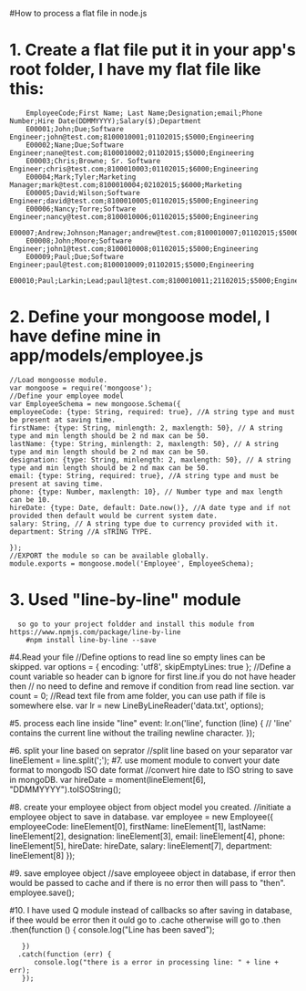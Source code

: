 #How to process a flat file in node.js
# 1. Create a flat file put it in your app's root folder, I have my flat file like this:
        EmployeeCode;First Name; Last Name;Designation;email;Phone Number;Hire Date(DDMMYYYY);Salary($);Department
        E00001;John;Due;Software Engineer;john@test.com;8100010001;01102015;$5000;Engineering
        E00002;Nane;Due;Software Engineer;nane@test.com;8100010002;01102015;$5000;Engineering
        E00003;Chris;Browne; Sr. Software Engineer;chris@test.com;8100010003;01102015;$6000;Engineering
        E00004;Mark;Tyler;Marketing Manager;mark@test.com;8100010004;02102015;$6000;Marketing
        E00005;David;Wilson;Software Engineer;david@test.com;8100010005;01102015;$5000;Engineering
        E00006;Nancy;Torre;Software Engineer;nancy@test.com;8100010006;01102015;$5000;Engineering
        E00007;Andrew;Johnson;Manager;andrew@test.com;8100010007;01102015;$5000;Engineering
        E00008;John;Moore;Software Engineer;john1@test.com;8100010008;01102015;$5000;Engineering
        E00009;Paul;Due;Software Engineer;paul@test.com;8100010009;01102015;$5000;Engineering
        E00010;Paul;Larkin;Lead;paul1@test.com;8100010011;21102015;$5000;Engineering

# 2. Define your mongoose model, I have define mine in app/models/employee.js

    //Load mongoosse module.
    var mongoose = require('mongoose');
    //Define your employee model
    var EmployeeSchema = new mongoose.Schema({
    employeeCode: {type: String, required: true}, //A string type and must be present at saving time.
    firstName: {type: String, minlength: 2, maxlength: 50}, // A string type and min length should be 2 nd max can be 50.
    lastName: {type: String, minlength: 2, maxlength: 50}, // A string type and min length should be 2 nd max can be 50.
    designation: {type: String, minlength: 2, maxlength: 50}, // A string type and min length should be 2 nd max can be 50.
    email: {type: String, required: true}, //A string type and must be present at saving time.
    phone: {type: Number, maxlength: 10}, // Number type and max length can be 10.
    hireDate: {type: Date, default: Date.now()}, //A date type and if not provided then default would be current system date.
    salary: String, // A string type due to currency provided with it.
    department: String //A sTRING TYPE.

    });
    //EXPORT the module so can be available globally.
    module.exports = mongoose.model('Employee', EmployeeSchema);
    
# 3. Used "line-by-line" module
      so go to your project foldder and install this module from https://www.npmjs.com/package/line-by-line
        #npm install line-by-line --save
      
#4.Read your file
    //Define options to read line so empty lines can be skipped.
        var options = {
            encoding: 'utf8',
            skipEmptyLines: true
        };
        //Define a count variable so header can b ignore for first line.if you do not have header then
        // no need to define and remove if condition from read line section.
        var count = 0;
        //Read text file from ame folder, you can use path if file is somewhere else.
        var lr = new LineByLineReader('data.txt', options);
        
#5. process each line inside "line" event:
    lr.on('line', function (line) {
	   // 'line' contains the current line without the trailing newline character.
    });
    
#6. split your line based on seprator
    //split line based on your separator
    var lineElement = line.split(';');
#7. use moment module to convert your date format to mongodb ISO date format
     //convert hire date to ISO string to save in mongoDB.
    var hireDate = moment(lineElement[6], "DDMMYYYY").toISOString();

#8. create your employee object from object model you created.
     //initiate a employee object to save in database.
                            var employee = new Employee({
                                employeeCode: lineElement[0],
                                firstName: lineElement[1],
                                lastName: lineElement[2],
                                designation: lineElement[3],
                                email: lineElement[4],
                                phone: lineElement[5],
                                hireDate: hireDate,
                                salary: lineElement[7],
                                department: lineElement[8]
                            });
                            
#9. save employee object
     //save employeee object in database, if error then would be passed to cache and if there is no error then will pass to "then".
    employee.save();
    
#10. I have used Q module instead of callbacks so after saving in database, if thee would be error then it ould go to .cache otherwise will go to .then
     .then(function () {
       console.log("Line has been saved");

       })
      .catch(function (err) {
          console.log("there is a error in processing line: " + line + err);
       });
